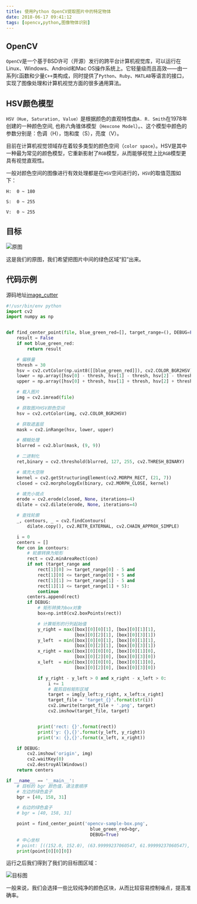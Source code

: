 ```yaml
---
title: 使用Python OpenCV提取图片中的特定物体
date: 2018-06-17 09:41:12
tags: [opencv,python,图像物体识别]
---
```


## OpenCV

`OpenCV`是一个基于BSD许可（开源）发行的跨平台计算机视觉库，可以运行在Linux、Windows、Android和Mac OS操作系统上。它轻量级而且高效——由一系列`C`函数和少量`C++`类构成，同时提供了`Python`、`Ruby`、`MATLAB`等语言的接口，实现了图像处理和计算机视觉方面的很多通用算法。

## HSV颜色模型

`HSV（Hue, Saturation, Value）`是根据颜色的直观特性由`A. R. Smith`在1978年创建的一种颜色空间, 也称六角锥体模型（`Hexcone Model`）。、这个模型中颜色的参数分别是：色调（H），饱和度（S），亮度（V）。

目前在计算机视觉领域存在着较多类型的颜色空间（`color space`）。HSV是其中一种最为常见的颜色模型，它重新影射了`RGB`模型，从而能够视觉上比`RGB`模型更具有视觉直观性。

一般对颜色空间的图像进行有效处理都是在`HSV`空间进行的，`HSV`的取值范围如下：

```
H:  0 ~ 180

S:  0 ~ 255

V:  0 ~ 255
```

## 目标

![原图](images/opencv-sample-box.png "原图")

这是我们的原图，我们希望把图片中间的绿色区域“扣”出来。

## 代码示例

源码地址[image_cutter](https://github.com/wueason/image_cutter)

```python
#!/usr/bin/env python
import cv2
import numpy as np


def find_center_point(file, blue_green_red=[], target_range=(), DEBUG=False):
    result = False
    if not blue_green_red:
        return result

    # 偏移量
    thresh = 30
    hsv = cv2.cvtColor(np.uint8([[blue_green_red]]), cv2.COLOR_BGR2HSV)[0][0]
    lower = np.array([hsv[0] - thresh, hsv[1] - thresh, hsv[2] - thresh])
    upper = np.array([hsv[0] + thresh, hsv[1] + thresh, hsv[2] + thresh])

    # 载入图片
    img = cv2.imread(file)

    # 获取图片HSV颜色空间
    hsv = cv2.cvtColor(img, cv2.COLOR_BGR2HSV)

    # 获取遮盖层
    mask = cv2.inRange(hsv, lower, upper)

    # 模糊处理
    blurred = cv2.blur(mask, (9, 9))

    # 二进制化
    ret,binary = cv2.threshold(blurred, 127, 255, cv2.THRESH_BINARY)

    # 填充大空隙
    kernel = cv2.getStructuringElement(cv2.MORPH_RECT, (21, 7))
    closed = cv2.morphologyEx(binary, cv2.MORPH_CLOSE, kernel)

    # 填充小斑点
    erode = cv2.erode(closed, None, iterations=4)
    dilate = cv2.dilate(erode, None, iterations=4)

    # 查找轮廓
    _, contours, _ = cv2.findContours(
        dilate.copy(), cv2.RETR_EXTERNAL, cv2.CHAIN_APPROX_SIMPLE)

    i = 0
    centers = []
    for con in contours:
        # 轮廓转换为矩形
        rect = cv2.minAreaRect(con)
        if not (target_range and 
            rect[1][0] >= target_range[0] - 5 and
            rect[1][0] <= target_range[0] + 5 and
            rect[1][1] >= target_range[1] - 5 and
            rect[1][1] <= target_range[1] + 5):
            continue
        centers.append(rect)
        if DEBUG:
            # 矩形转换为box对象
            box=np.int0(cv2.boxPoints(rect))

            # 计算矩形的行列起始值
            y_right = max([box][0][0][1], [box][0][1][1],
                          [box][0][2][1], [box][0][3][1])
            y_left  = min([box][0][0][1], [box][0][1][1],
                          [box][0][2][1], [box][0][3][1])
            x_right = max([box][0][0][0], [box][0][1][0],
                          [box][0][2][0], [box][0][3][0])
            x_left  = min([box][0][0][0], [box][0][1][0],
                          [box][0][2][0], [box][0][3][0])

            if y_right - y_left > 0 and x_right - x_left > 0:
                i += 1
                # 裁剪目标矩形区域
                target = img[y_left:y_right, x_left:x_right]
                target_file = 'target_{}'.format(str(i))
                cv2.imwrite(target_file + '.png', target)
                cv2.imshow(target_file, target)


            print('rect: {}'.format(rect))
            print('y: {},{}'.format(y_left, y_right))
            print('x: {},{}'.format(x_left, x_right))

    if DEBUG:
        cv2.imshow('origin', img)
        cv2.waitKey(0)
        cv2.destroyAllWindows()
    return centers

if __name__ == '__main__':
    # 目标的 bgr 颜色值，请注意顺序
    # 左边的绿色盒子
    bgr = [40, 158, 31]

    # 右边的绿色盒子
    # bgr = [40, 158, 31]

    point = find_center_point('opencv-sample-box.png',
                                blue_green_red=bgr,
                                DEBUG=True)
    # 中心坐标
    # point: [((152.0, 152.0), (63.99999237060547, 61.99999237060547), -0.0)]
    print(point[0][0][0])
```

运行之后我们得到了我们的目标图区域：

![目标图](images/opencv-target.png "目标图")

一般来说，我们会选择一些比较纯净的颜色区块，从而比较容易控制噪点，提高准确率。
